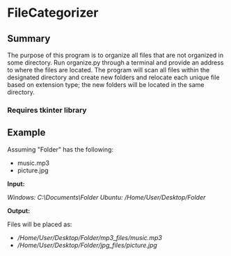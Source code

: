# FileCategorizer

## **Summary**
The purpose of this program is to organize all files that are not organized in some directory. Run organize.py through a terminal and provide an address to where the files are located. The program will scan all files within the designated directory and create new folders and relocate each unique file based on extension type; the new folders will be located in the same directory.

### **Requires tkinter library**

## **Example**

Assuming "Folder" has the following:
 - music.mp3
 - picture.jpg

**Input:**

*Windows: C:\Documents\Folder*
*Ubuntu: /Home/User/Desktop/Folder*

**Output:**

Files will be placed as:
 - */Home/User/Desktop/Folder/mp3_files/music.mp3*
 - */Home/User/Desktop/Folder/jpg_files/picture.jpg*




